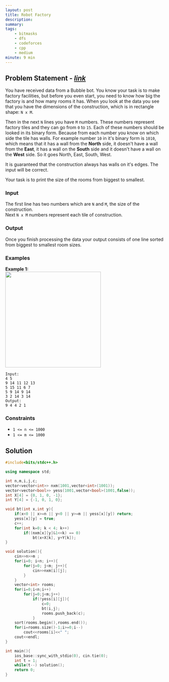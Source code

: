 ```yaml
---
layout: post
title: Robot Factory
description: 
summary: 
tags:
    - bitmasks
    - dfs
    - codeforces
    - cpp
    - medium
minute: 9 min
---
```


## Problem Statement - [*link*](https://codeforces.com/problemset/problem/1600/J)
You have received data from a Bubble bot. You know your task is to make factory facilities, but before you even start, you need to know how big the factory is and how many rooms it has. When you look at the data you see that you have the dimensions of the construction, which is in rectangle shape: `N x M`.

Then in the next `N` lines you have `M` numbers. These numbers represent factory tiles and they can go from `0` to `15`. Each of these numbers should be looked in its binary form. Because from each number you know on which side the tile has walls. For example number `10` in it's binary form is `1010`, which means that it has a wall from the **North** side, it doesn't have a wall from the **East**, it has a wall on the **South** side and it doesn't have a wall on the **West** side. So it goes North, East, South, West.

It is guaranteed that the construction always has walls on it's edges. The input will be correct.

Your task is to print the size of the rooms from biggest to smallest.

### Input 
The first line has two numbers which are `N` and `M`, the size of the construction.  
Next `N x M` numbers represent each tile of construction.

### Output  
Once you finish processing the data your output consists of one line sorted from biggest to smallest room sizes.

### Examples
**Example 1:**  
<img src="https://user-images.githubusercontent.com/71878747/136700498-7218158e-373e-43c5-a32c-b8e5e8adee6c.JPG" height="300">
```
Input: 
4 5
9 14 11 12 13
5 15 11 6 7
5 9 14 9 14
3 2 14 3 14
Output: 
9 4 4 2 1 
```

### Constraints
+ `1 <= n <= 1000`
+ `1 <= m <= 1000`

## Solution
```cpp
#include<bits/stdc++.h>

using namespace std;

int n,m,i,j,c;
vector<vector<int>> nxm(1001,vector<int>(1001));
vector<vector<bool>> yess(1001,vector<bool>(1001,false));
int X[4] = {0, 1, 0, -1};
int Y[4] = {-1, 0, 1, 0};

void bt(int x,int y){
    if(x<0 || x>=n || y<0 || y>=m || yess[x][y]) return;
    yess[x][y] = true;
    c++;
    for(int k=0; k < 4; k++)
        if((nxm[x][y]&1<<k) == 0)
            bt(x+X[k], y+Y[k]);
}

void solution(){
    cin>>n>>m ;
    for(i=0; i<n; i++){
        for(j=0; j<m; j++){
            cin>>nxm[i][j];            
        }
    }
    vector<int> rooms;
    for(i=0;i<n;i++)
        for(j=0;j<m;j++)
            if(!yess[i][j]){
                c=0;
                bt(i,j);
                rooms.push_back(c);
            }
    sort(rooms.begin(),rooms.end());
    for(i=rooms.size()-1;i>=0;i--)
        cout<<rooms[i]<<" ";
    cout<<endl;
}

int main(){
    ios_base::sync_with_stdio(0), cin.tie(0);
    int t = 1;
    while(t--) solution();
    return 0;
}
```
